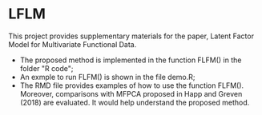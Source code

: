 # LFLM
This project provides supplementary materials for the paper, Latent Factor Model for Multivariate Functional Data.
- The proposed method is implemented in the function FLFM() in the folder "R code";
- An exmple to run FLFM() is shown in the file demo.R;
- The RMD file provides examples of how to use the function FLFM(). Moreover, comparisons with MFPCA proposed in Happ and Greven (2018) are evaluated. It would help understand the proposed method. 

